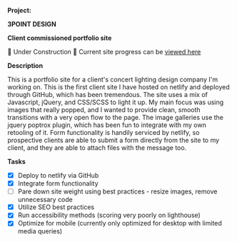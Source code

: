 
**Project:**

**3POINT DESIGN**

**Client commissioned portfolio site**

:construction:  Under Construction  :construction:  Current site progress can be [viewed here](https://3pointdesign.netlify.app/) 

**Description**

This is a portfolio site for a client's concert lighting design company I'm working on. This is the first client site I have hosted on netlify and deployed through GitHub, which has been tremendous. The site uses a mix of Javascript, jQuery, and CSS/SCSS to light it up. My main focus was using images that really popped, and I wanted to provide clean, smooth transitions with a very open flow to the page. The image galleries use the jquery poptrox plugin, which has been fun to integrate with my own retooling of it. Form functionality is handily serviced by netlify, so prospective clients are able to submit a form directly from the site to my client, and they are able to attach files with the message too. 

**Tasks**
- [x] Deploy to netlify via GitHub
- [x] Integrate form functionality
- [ ] Pare down site weight using best practices
      - resize images, remove unnecessary code
- [x] Utilize SEO best practices
- [x] Run accessibility methods (scoring very poorly on lighthouse)
- [x] Optimize for mobile (currently only optimized for desktop with limited media queries)
